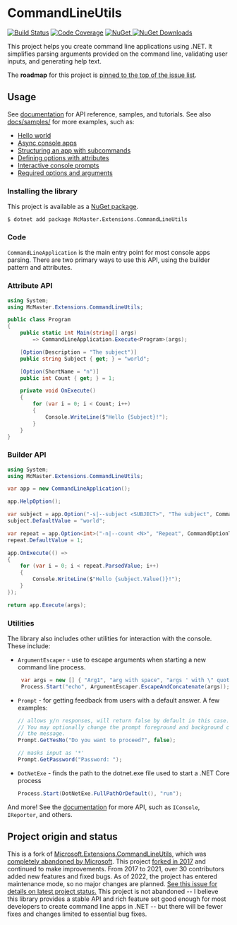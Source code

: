 CommandLineUtils
================

[![Build Status][ci-badge]][ci] [![Code Coverage][codecov-badge]][codecov]
[![NuGet][nuget-badge] ![NuGet Downloads][nuget-download-badge]][nuget]

[ci]: https://github.com/natemcmaster/CommandLineUtils/actions?query=workflow%3ACI+branch%3Amain
[ci-badge]: https://github.com/natemcmaster/CommandLineUtils/workflows/CI/badge.svg
[codecov]: https://codecov.io/gh/natemcmaster/CommandLineUtils
[codecov-badge]: https://codecov.io/gh/natemcmaster/CommandLineUtils/branch/main/graph/badge.svg?token=l6uSsHZ8nA
[nuget]: https://www.nuget.org/packages/McMaster.Extensions.CommandLineUtils/
[nuget-badge]: https://img.shields.io/nuget/v/McMaster.Extensions.CommandLineUtils.svg?style=flat-square
[nuget-download-badge]: https://img.shields.io/nuget/dt/McMaster.Extensions.CommandLineUtils?style=flat-square

This project helps you create command line applications using .NET.
It simplifies parsing arguments provided on the command line, validating
user inputs, and generating help text.

The **roadmap** for this project is [pinned to the top of the issue list](https://github.com/natemcmaster/CommandLineUtils/issues/).

## Usage

See [documentation](https://natemcmaster.github.io/CommandLineUtils/) for API reference, samples, and tutorials.
See also [docs/samples/](./docs/samples/) for more examples, such as:

 - [Hello world](./docs/samples/helloworld/)
 - [Async console apps](./docs/samples/helloworld-async/)
 - [Structuring an app with subcommands](./docs/samples/subcommands/)
 - [Defining options with attributes](./docs/samples/attributes/)
 - [Interactive console prompts](./docs/samples/interactive-prompts/)
 - [Required options and arguments](./docs/samples/validation/)


### Installing the library

This project is available as a [NuGet package][nuget].

```
$ dotnet add package McMaster.Extensions.CommandLineUtils
```

### Code
`CommandLineApplication` is the main entry point for most console apps parsing. There are two primary ways to use this API, using the builder pattern and attributes.


### Attribute API

```c#
using System;
using McMaster.Extensions.CommandLineUtils;

public class Program
{
    public static int Main(string[] args)
        => CommandLineApplication.Execute<Program>(args);

    [Option(Description = "The subject")]
    public string Subject { get; } = "world";

    [Option(ShortName = "n")]
    public int Count { get; } = 1;

    private void OnExecute()
    {
        for (var i = 0; i < Count; i++)
        {
            Console.WriteLine($"Hello {Subject}!");
        }
    }
}
```

### Builder API


```c#
using System;
using McMaster.Extensions.CommandLineUtils;

var app = new CommandLineApplication();

app.HelpOption();

var subject = app.Option("-s|--subject <SUBJECT>", "The subject", CommandOptionType.SingleValue);
subject.DefaultValue = "world";

var repeat = app.Option<int>("-n|--count <N>", "Repeat", CommandOptionType.SingleValue);
repeat.DefaultValue = 1;

app.OnExecute(() =>
{
    for (var i = 0; i < repeat.ParsedValue; i++)
    {
        Console.WriteLine($"Hello {subject.Value()}!");
    }
});

return app.Execute(args);
```

### Utilities

The library also includes other utilities for interaction with the console. These include:

- `ArgumentEscaper` - use to escape arguments when starting a new command line process.
    ```c#
     var args = new [] { "Arg1", "arg with space", "args ' with \" quotes" };
     Process.Start("echo", ArgumentEscaper.EscapeAndConcatenate(args));
    ```
 - `Prompt` - for getting feedback from users with a default answer.
   A few examples:
    ```c#
    // allows y/n responses, will return false by default in this case.
    // You may optionally change the prompt foreground and background color for
    // the message.
    Prompt.GetYesNo("Do you want to proceed?", false);

    // masks input as '*'
    Prompt.GetPassword("Password: ");
    ```
 - `DotNetExe` - finds the path to the dotnet.exe file used to start a .NET Core process
    ```c#
    Process.Start(DotNetExe.FullPathOrDefault(), "run");
    ```

And more! See the [documentation](https://natemcmaster.github.io/CommandLineUtils/) for more API, such as `IConsole`, `IReporter`, and others.

## Project origin and status

This is a fork of [Microsoft.Extensions.CommandLineUtils](https://github.com/aspnet/Common), which was [completely abandoned by Microsoft](https://github.com/aspnet/Common/issues/257). This project [forked in 2017](https://github.com/natemcmaster/CommandLineUtils/commit/f039360e4e51bbf8b8eb6236894b626ec7944cec) and continued to make improvements. From 2017 to 2021, over 30 contributors added new features and fixed bugs. As of 2022, the project has entered maintenance mode, so no major changes are planned. [See this issue for details on latest project status.](https://github.com/natemcmaster/CommandLineUtils/issues/485) This project is not abandoned -- I believe this library provides a stable API and rich feature set good enough for most developers to create command line apps in .NET -- but there will be fewer fixes and changes limited to essential bug fixes.

